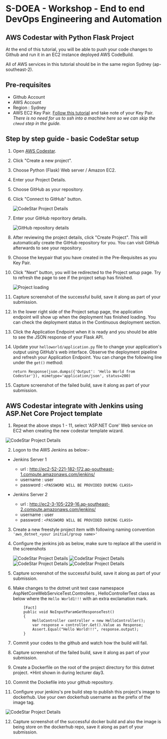 # S-DOEA - Workshop - End to end DevOps Engineering and Automation

## AWS Codestar with Python Flask Project

At the end of this tutorial, you will be able to push your code changes to Github and run it in an EC2 instance deployed AWS CodeBuild.

All of AWS services in this tutorial should be in the same region Sydney (ap-southeast-2).

## Pre-requisites
- Github Account
- AWS Account
- Region : Sydney
- AWS EC2 Key Pair. [Follow this tutorial](https://docs.aws.amazon.com/AWSEC2/latest/UserGuide/ec2-key-pairs.html#having-ec2-create-your-key-pair) and take note of your Key Pair. *There is no need for us to ssh into a machine here so we can skip the `chmod` step in the guide.*

## Step by step guide - basic CodeStar setup

1. Open [AWS Codestar](https://console.aws.amazon.com/codestar/home).

1. Click "Create a new project".

1. Choose Python (Flask) Web server / Amazon EC2.

1. Enter your Project Details.

1. Choose GitHub as your repository.

1. Click "Connect to GitHub" button.

    ![CodeStar Project Details](screens/codestar-project-details.png "CodeStar Project Details")

1. Enter your GitHub reporitory details.

    ![GitHub repository details](screens/codestar-github-connect.png "GitHub repository details")

1. After reviewing the project details, click "Create Project". This will automatically create the GitHub repository for you. You can visit GitHub afterwards to see your repository.

1. Choose the keypair that you have created in the Pre-Requisites as you Key Pair.

1. Click "Next" button, you will be redirected to the Project setup page. Try to refresh the page to see if the project setup has finished.

    ![Project loading](screens/setup-loading.png "Project loading")


1. Capture screenshot of the successful build, save it along as part of your submission.

1. In the lower right side of the Project setup page, the application endpoint will show up when the deployment has finished loading. You can check the deployment status in the Continuous deployment section.

1. Click the Application Endpoint when it is ready and you should be able to see the JSON response of your Flask API.

1. Update your `helloworld/application.py` file to change your application's output using GitHub's web interface. Observe the deployment pipeline and refresh your Application Endpoint. You can change the following line under the `get()` method:

    ```
    return Response(json.dumps({'Output': 'Hello World from Codestar'}), mimetype='application/json', status=200)
    ```
1. Capture screenshot of the failed build, save it along as part of your submission.


## AWS Codestar integrate with Jenkins using ASP.Net Core Project template

1. Repeat the above steps 1 - 11, select 'ASP.NET Core' Web service on EC2 when creating the new codestar template wizard.

 ![CodeStar Project Details](screens/codestar_dotnet.jpg "CodeStar Project Details")

2. Logon to the AWS Jenkins as below:-

* Jenkins Server 1
    - url : http://ec2-52-221-182-172.ap-southeast-1.compute.amazonaws.com/jenkins/
    - username : user
    - password : ```<PASSWORD WILL BE PROVIDED DURING CLASS>```

* Jenkins Server 2
    - url : http://ec2-3-105-229-16.ap-southeast-2.compute.amazonaws.com/jenkins/
    - username : user
    - password : ```<PASSWORD WILL BE PROVIDED DURING CLASS>```

3. Create a new freestyle project item with following naming convention ```'aws_dotnet_<your initial/group name>'```

4. Configure the jenkins job as below, make sure to replace all the userid in the screenshots 

   ![CodeStar Project Details](screens/codestar_dotnet2.jpg "CodeStar Project Details")
   ![CodeStar Project Details](screens/codestar_dotnet3.jpg "CodeStar Project Details")
   ![CodeStar Project Details](screens/codestar_dotnet4.jpg "CodeStar Project Details")
   ![CodeStar Project Details](screens/codestar_dotnet5.jpg "CodeStar Project Details")

5. Capture screenshot of the successful build, save it along as part of your submission.

6. Make changes to the dotnet unit test case namespace AspNetCoreWebServiceTest.Controllers , HelloControllerTest class as below where the ```Hello World1!!!``` with an extra exclamation mark.

```
        [Fact]
        public void NoInputParamGetResponseTest()
        {
            HelloController controller = new HelloController();
            var response = controller.Get().Value as Response;
            Assert.Equal("Hello World!!!", response.output);
        }
```

7. Commit your codes to the github and watch how the build will fail.

8. Capture screenshot of the failed build, save it along as part of your submission.

9. Create a Dockerfile on the root of the project directory for this dotnet project. *Hint shown in during lecturer day3.

10. Commit the Dockefile into your github repository.

11. Configure your jenkins's pre build step to publish this project's image to dockerhub. Use your own dockerhub username as the prefix of the image tag.

![CodeStar Project Details](screens/docker_jenkins.jpg "CodeStar Project Details")

12. Capture screenshot of the successful docker build and also the image is being store on the dockerhub repo, save it along as part of your submission.